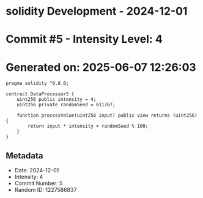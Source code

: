﻿# solidity Development - 2024-12-01
# Commit #5 - Intensity Level: 4
# Generated on: 2025-06-07 12:26:03
```solidity
pragma solidity ^0.8.0;

contract DataProcessor5 {
    uint256 public intensity = 4;
    uint256 private randomSeed = 611767;

    function processValue(uint256 input) public view returns (uint256) {
        return input * intensity + randomSeed % 100;
    }
}
```
## Metadata
- Date: 2024-12-01
- Intensity: 4
- Commit Number: 5
- Random ID: 1227586837
